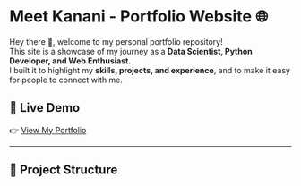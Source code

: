 # Meet Kanani - Portfolio Website 🌐

Hey there 👋, welcome to my personal portfolio repository!  
This site is a showcase of my journey as a **Data Scientist, Python Developer, and Web Enthusiast**.  
I built it to highlight my **skills, projects, and experience**, and to make it easy for people to connect with me.  

## 🚀 Live Demo
👉 [View My Portfolio](https://meetkanani.github.io/my-portfolio/)  

---

## 📂 Project Structure
